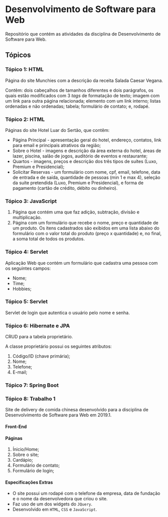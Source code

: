 # Desenvolvimento de Software para Web

Repositório que contém as atividades da disciplina de Desenvolvimento de Software para Web.

## Tópicos

### Tópico 1: HTML

Página do site Munchies com a descrição da receita Salada Caesar Vegana. 

Contêm: dois cabeçalhos de tamanhos diferentes e dois parágrafos, os quais estão modificados com 3 *tags* de formatação de texto; imagem com um link para outra página relacionada; elemento com um link interno; listas ordenadas e não ordenadas; tabela; formulário de contato; e, rodapé.

### Tópico 2: HTML

Páginas do site Hotel Luar do Sertão, que contêm:

- Página Principal - apresentação geral do hotel, endereço, contatos, link para email e principais atrativos da região;
- Sobre o Hotel - imagens e descrição da área externa do hotel, áreas de lazer, piscina, salão de jogos, auditório de eventos e restaurante;
- Quartos - imagens, preços e descrição dos três tipos de suítes (Luxo, Premium e Presidencial);
- Solicitar Reservas - um formulário com nome, cpf, email, telefone, data de entrada e de saída, quantidade de pessoas (min 1 e max 4), seleção da suíte pretendida (Luxo, Premium e Presidencial), e forma de pagamento (cartão de crédito, débito ou dinheiro).

### Tópico 3: JavaScript

1. Página que contém uma que faz adição, subtração, divisão e multiplicação.
2. Página com um formulário que recebe o nome, preço e quantidade de um produto. Os itens cadastrados são exibidos em uma lista abaixo do formulário com o valor total do produto (preço x quantidade) e, no final, a soma total de todos os produtos.

### Tópico 4: Servlet

Aplicação Web que contém um formulário que cadastra uma pessoa com os seguintes campos:
- Nome;
- Time;
- Hobbies;

### Tópico 5: Servlet

Servlet de login que autentica o usuário pelo nome e
senha.

### Tópico 6: Hibernate e JPA

CRUD para a tabela proprietário.

A classe proprietário possui os seguintes atributos:
1. Código/ID (chave primária);
2. Nome;
3. Telefone;
4. E-mail;

### Tópico 7: Spring Boot

### Tópico 8: Trabalho 1

Site de delivery de comida chinesa desenvolvido para a disciplina de Desenvolvimento de Software para Web em 2019.1.

#### Front-End

#### Páginas

1. Ínicio/Home;
2. Sobre o site;
3. Cardápio;
4. Formulário de contato;
5. Formulário de login;

#### Especificações Extras

- O site possui um rodapé com o telefone da empresa, data de fundação e o nome da desenvolvedora que criou o site.
- Faz uso de um dos widgets do ```JQuery```.
- Desenvolvido em ```HTML```, ```CSS``` e ```JavaScript```.
